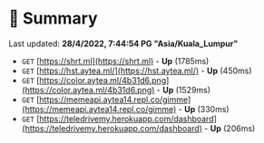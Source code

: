 # 📖 Summary
Last updated: **28/4/2022, 7:44:54 PG "Asia/Kuala_Lumpur"**

- `GET` [https://shrt.ml](https://shrt.ml) - **Up** (1785ms)
- `GET` [https://hst.aytea.ml/](https://hst.aytea.ml/) - **Up** (450ms)
- `GET` [https://color.aytea.ml/4b31d6.png](https://color.aytea.ml/4b31d6.png) - **Up** (1529ms)
- `GET` [https://memeapi.aytea14.repl.co/gimme](https://memeapi.aytea14.repl.co/gimme) - **Up** (330ms)
- `GET` [https://teledrivemy.herokuapp.com/dashboard](https://teledrivemy.herokuapp.com/dashboard) - **Up** (206ms)

